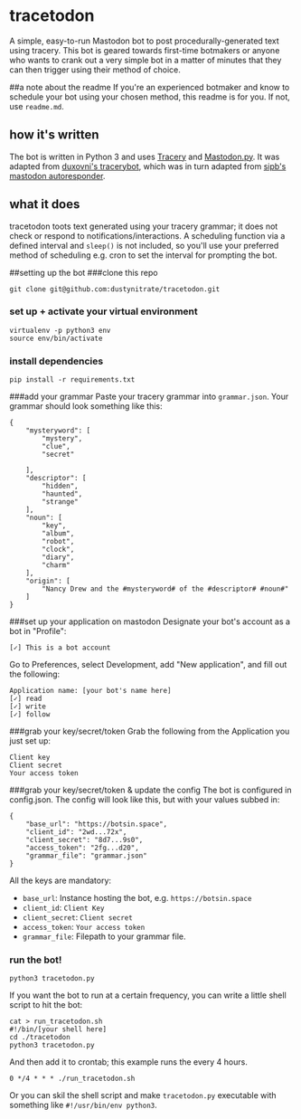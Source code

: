 # tracetodon

A simple, easy-to-run Mastodon bot to post procedurally-generated text using tracery. This bot is geared towards first-time botmakers or anyone who wants to crank out a very simple bot in a matter of minutes that they can then trigger using their method of choice.

##a note about the readme
If you're an experienced botmaker and know to schedule your bot using your chosen method, this readme is for you. If not, use `readme.md`.

## how it's written
The bot is written in Python 3 and uses [Tracery](https://pypi.python.org/pypi/tracery) and [Mastodon.py](https://github.com/halcy/Mastodon.py).  It was adapted from [duxovni's tracerybot](https://github.com/duxovni/tracerybot), which was in turn adapted from [sipb's mastodon autoresponder](https://github.com/sipb/mastodon-bot-autoresponder).

## what it does
tracetodon toots text generated using your tracery grammar; it does not check or respond to notifications/interactions. A scheduling function via a defined interval and `sleep()` is not included, so you'll use your preferred method of scheduling e.g. cron to set the interval for prompting the bot. 

##setting up the bot
###clone this repo
```
git clone git@github.com:dustynitrate/tracetodon.git
```
### set up + activate your virtual environment
```
virtualenv -p python3 env
source env/bin/activate
```
### install dependencies
```
pip install -r requirements.txt
```
###add your grammar
Paste your tracery grammar into `grammar.json`. Your grammar should look something like this:
```
{
	"mysteryword": [
		"mystery",
		"clue",
		"secret"

	],
	"descriptor": [
		"hidden",
		"haunted",
		"strange"
	],
	"noun": [
		"key",
		"album",
		"robot",
		"clock",
		"diary",
		"charm"
	],
	"origin": [
		"Nancy Drew and the #mysteryword# of the #descriptor# #noun#"
	]
}
```
###set up your application on mastodon
Designate your bot's account as a bot in "Profile":
```
[✓] This is a bot account
```
Go to Preferences, select Development, add "New application", and fill out the following:
```
Application name: [your bot's name here]
[✓] read
[✓] write
[✓] follow
```
###grab your key/secret/token
Grab the following from the Application you just set up:
```
Client key
Client secret
Your access token
```

###grab your key/secret/token & update the config
The bot is configured in config.json. The config will look like this, but with your values subbed in:

```
{
    "base_url": "https://botsin.space",  
    "client_id": "2wd...72x",
    "client_secret": "8d7...9s0",
    "access_token": "2fg...d20",  
    "grammar_file": "grammar.json"
}
```

All the keys are mandatory:

* `base_url`: Instance hosting the bot, e.g. `https://botsin.space`
* `client_id`: `Client Key`
* `client_secret`: `Client secret`
* `access_token`: `Your access token`
* `grammar_file`: Filepath to your grammar file.

### run the bot!
```
python3 tracetodon.py
```
If you want the bot to run at a certain frequency, you can write a little shell script to hit the bot:
```
cat > run_tracetodon.sh
#!/bin/[your shell here]
cd ./tracetodon
python3 tracetodon.py
```
And then add it to crontab; this example runs the every 4 hours.
```
0 */4 * * * ./run_tracetodon.sh
```

Or you can skil the shell script and make `tracetodon.py` executable with something like `#!/usr/bin/env python3`.